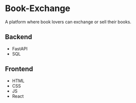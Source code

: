 # Book-Exchange
A platform where book lovers can exchange or sell their books.

## Backend
* FastAPI
* SQL

## Frontend
* HTML
* CSS
* JS
* React
